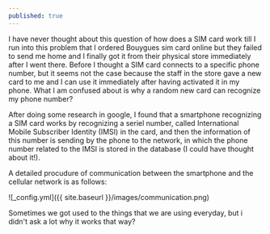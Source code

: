 ```yaml
---
published: true
---
```


I have never thought about this question of how does a SIM card work till I run into this problem that I ordered Bouygues sim card online but they failed to send me home and I finally got it from their physical store immediately after I went there. Before I thought a SIM card connects to a specific phone number, but it seems not the case because the staff in the store gave a new card to me and I can use it immediately after having activated it in my phone. What I am confused about is why a random new card can recognize my phone number?

After doing some research in google, I found that a smartphone recognizing a SIM card works by recognizing a seriel number, called International Mobile Subscriber Identity (IMSI) in the card, and then the information of this number is sending by the phone to the network, in which the phone number related to the IMSI is stored in the database  (I could have thought about it!).

A detailed procudure of communication between the smartphone and the cellular network is as follows:

![_config.yml]({{ site.baseurl }}/images/communication.png)

Sometimes we got used to the things that we are using everyday, but i didn't ask a lot why it works that way?
